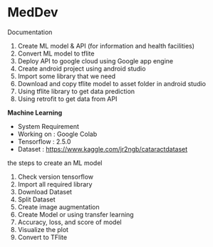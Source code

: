 # MedDev

Documentation
1. Create ML model &  API  (for information and health facilities)
2. Convert ML model to tflite
3. Deploy API to google cloud using Google app engine
4. Create android project using android studio
5. Import some library that we need
6. Download and copy tflite model to asset folder in android studio
7. Using tflite library to get data prediction
8. Using retrofit to get data from API

**Machine Learning**
- System Requirement
- Working on : Google Colab
- Tensorflow : 2.5.0
- Dataset : https://www.kaggle.com/jr2ngb/cataractdataset

the steps to create an ML model
1. Check version tensorflow
2. Import all required library
3. Download Dataset
4. Split Dataset
5. Create image augmentation
6. Create Model or using transfer learning
7. Accuracy, loss, and score of model
8. Visualize the plot
9. Convert to TFlite
